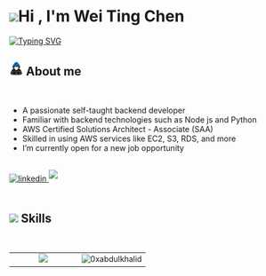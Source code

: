 <h1 align="left"><img src="https://media.giphy.com/media/hvRJCLFzcasrR4ia7z/giphy.gif" width="35"><b>Hi , I'm Wei Ting Chen </b></h1>

<p align="left">
  <a href="https://git.io/typing-svg"><img src="https://readme-typing-svg.demolab.com?font=Fira+Code&pause=1000&color=f3b90c&center=true&width=435&lines=Self+Taught+Backend+Developer;Love+to+Learn+New+Technologies" alt="Typing SVG" /></a>
</p>

## <picture><img src = "https://github.com/0xAbdulKhalid/0xAbdulKhalid/raw/main/assets/mdImages/about_me.gif" width = 25px></picture> **About me**

<br>

- A passionate self-taught backend developer
- Familiar with backend technologies such as Node js and Python
- AWS Certified Solutions Architect - Associate (SAA)
- Skilled in using AWS services like EC2, S3, RDS, and more
- I’m currently open for a new job opportunity

<br>
<a href="https://www.linkedin.com/in/wei-ting-chen-2949a4192/" target="_blank" >
<img src="https://img.shields.io/badge/linkedin:  weiting_chen-%2300acee.svg?color=405DE6&style=for-the-badge&logo=linkedin&logoColor=white" alt=linkedin style="margin-bottom: 5px; display:"/>
</a>
<a href="mailto:ari3schen@gmail.com">
<img src="https://img.shields.io/badge/gmail:  weiting_chen-%23EA4335.svg?style=for-the-badge&logo=gmail&logoColor=white" t=mail style="margin-bottom: 5px;"/>
</a>
<br><br>

## <img src="https://media2.giphy.com/media/QssGEmpkyEOhBCb7e1/giphy.gif?cid=ecf05e47a0n3gi1bfqntqmob8g9aid1oyj2wr3ds3mg700bl&rid=giphy.gif" width ="25"><b> Skills</b>

<br>

<table align="left">
<tr border="none">
  <td width="50%" align="center">
    <a href="https://skillicons.dev">
    <img src="https://skillicons.dev/icons?i=aws,py,django,express,js,nodejs,mongodb,mysql,css,html,postman,docker,git&perline=5" />
  </a>
</td>
<td width="50%" align="center">
    <img src="https://github-readme-stats.vercel.app/api/top-langs?username=vvtchen&show_icons=true&locale=en&layout=compact&line_height=20&title_color=7A7ADB&icon_color=2234AE&text_color=D3D3D3&bg_color=0,000000,130F40" alt="0xabdulkhalid"/>
  </td>

</tr>
</table>
<br>

<br>
